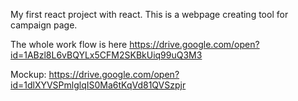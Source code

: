 My first react project with react.
This is a webpage creating tool for campaign page. 


The whole work flow is here
https://drive.google.com/open?id=1ABzl8L6vBQYLx5CFM2SKBkUiq99uQ3M3

Mockup:
https://drive.google.com/open?id=1dlXYVSPmlglqIS0Ma6tKqVd81QVSzpjr
